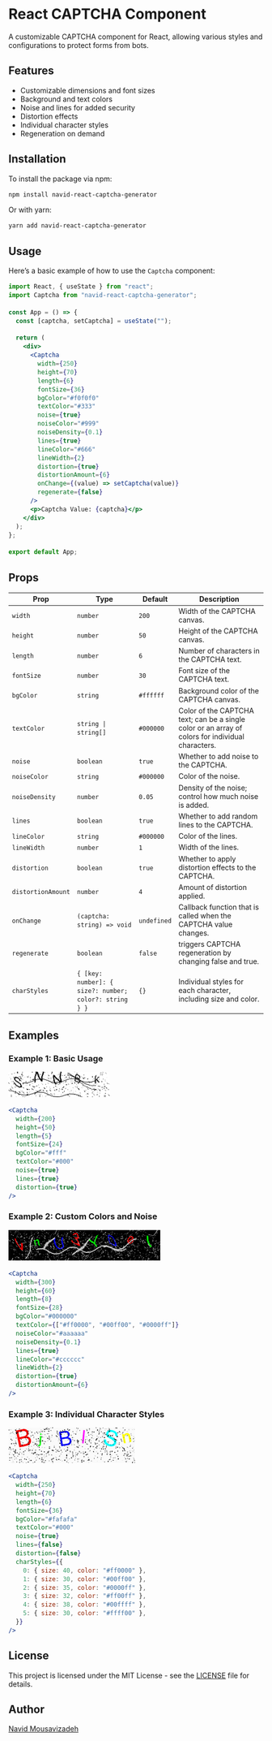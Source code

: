 # React CAPTCHA Component

A customizable CAPTCHA component for React, allowing various styles and configurations to protect forms from bots.

## Features

- Customizable dimensions and font sizes
- Background and text colors
- Noise and lines for added security
- Distortion effects
- Individual character styles
- Regeneration on demand

## Installation

To install the package via npm:

```bash
npm install navid-react-captcha-generator
```

Or with yarn:

```bash
yarn add navid-react-captcha-generator
```

## Usage

Here’s a basic example of how to use the `Captcha` component:

```jsx
import React, { useState } from "react";
import Captcha from "navid-react-captcha-generator";

const App = () => {
  const [captcha, setCaptcha] = useState("");

  return (
    <div>
      <Captcha
        width={250}
        height={70}
        length={6}
        fontSize={36}
        bgColor="#f0f0f0"
        textColor="#333"
        noise={true}
        noiseColor="#999"
        noiseDensity={0.1}
        lines={true}
        lineColor="#666"
        lineWidth={2}
        distortion={true}
        distortionAmount={6}
        onChange={(value) => setCaptcha(value)}
        regenerate={false}
      />
      <p>Captcha Value: {captcha}</p>
    </div>
  );
};

export default App;
```

## Props

| Prop               | Type                                                   | Default     | Description                                                                                       |
| ------------------ | ------------------------------------------------------ | ----------- | ------------------------------------------------------------------------------------------------- |
| `width`            | `number`                                               | `200`       | Width of the CAPTCHA canvas.                                                                      |
| `height`           | `number`                                               | `50`        | Height of the CAPTCHA canvas.                                                                     |
| `length`           | `number`                                               | `6`         | Number of characters in the CAPTCHA text.                                                         |
| `fontSize`         | `number`                                               | `30`        | Font size of the CAPTCHA text.                                                                    |
| `bgColor`          | `string`                                               | `#ffffff`   | Background color of the CAPTCHA canvas.                                                           |
| `textColor`        | `string \| string[]`                                   | `#000000`   | Color of the CAPTCHA text; can be a single color or an array of colors for individual characters. |
| `noise`            | `boolean`                                              | `true`      | Whether to add noise to the CAPTCHA.                                                              |
| `noiseColor`       | `string`                                               | `#000000`   | Color of the noise.                                                                               |
| `noiseDensity`     | `number`                                               | `0.05`      | Density of the noise; control how much noise is added.                                            |
| `lines`            | `boolean`                                              | `true`      | Whether to add random lines to the CAPTCHA.                                                       |
| `lineColor`        | `string`                                               | `#000000`   | Color of the lines.                                                                               |
| `lineWidth`        | `number`                                               | `1`         | Width of the lines.                                                                               |
| `distortion`       | `boolean`                                              | `true`      | Whether to apply distortion effects to the CAPTCHA.                                               |
| `distortionAmount` | `number`                                               | `4`         | Amount of distortion applied.                                                                     |
| `onChange`         | `(captcha: string) => void`                            | `undefined` | Callback function that is called when the CAPTCHA value changes.                                  |
| `regenerate`       | `boolean`                                              | `false`     | triggers CAPTCHA regeneration by changing false and true.                                                         |
| `charStyles`       | `{ [key: number]: { size?: number; color?: string } }` | `{}`        | Individual styles for each character, including size and color.                                   |

## Examples

### Example 1: Basic Usage

![Example 1](https://github.com/Navid-Mousavizdeh/react-captcha-generator/blob/main/assets/sample-1.png?raw=true)

```jsx
<Captcha
  width={200}
  height={50}
  length={5}
  fontSize={24}
  bgColor="#fff"
  textColor="#000"
  noise={true}
  lines={true}
  distortion={true}
/>
```

### Example 2: Custom Colors and Noise

![Example 2](https://github.com/Navid-Mousavizdeh/react-captcha-generator/blob/main/assets/sample-2.png?raw=true)

```jsx
<Captcha
  width={300}
  height={60}
  length={8}
  fontSize={28}
  bgColor="#000000"
  textColor={["#ff0000", "#00ff00", "#0000ff"]}
  noiseColor="#aaaaaa"
  noiseDensity={0.1}
  lines={true}
  lineColor="#cccccc"
  lineWidth={2}
  distortion={true}
  distortionAmount={6}
/>
```

### Example 3: Individual Character Styles

![Example 3](https://github.com/Navid-Mousavizdeh/react-captcha-generator/blob/main/assets/sample-3.png?raw=true)

```jsx
<Captcha
  width={250}
  height={70}
  length={6}
  fontSize={36}
  bgColor="#fafafa"
  textColor="#000"
  noise={true}
  lines={false}
  distortion={false}
  charStyles={{
    0: { size: 40, color: "#ff0000" },
    1: { size: 30, color: "#00ff00" },
    2: { size: 35, color: "#0000ff" },
    3: { size: 32, color: "#ff00ff" },
    4: { size: 38, color: "#00ffff" },
    5: { size: 30, color: "#ffff00" },
  }}
/>
```

## License

This project is licensed under the MIT License - see the [LICENSE](https://github.com/Navid-Mousavizdeh/react-captcha-generator/blob/main/LICENSE) file for details.

## Author

[Navid Mousavizadeh](https://github.com/Navid-Mousavizdeh)
